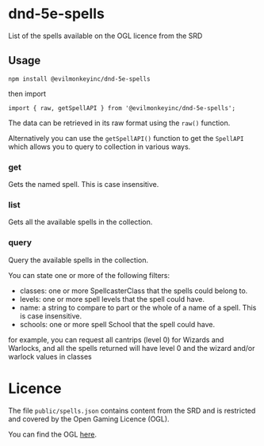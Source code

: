 # dnd-5e-spells

List of the spells available on the OGL licence from the SRD

## Usage

`npm install @evilmonkeyinc/dnd-5e-spells`

then import

`import { raw, getSpellAPI } from '@evilmonkeyinc/dnd-5e-spells';`

The data can be retrieved in its raw format using the `raw()` function.

Alternatively you can use the `getSpellAPI()` function to get the `SpellAPI` which allows you to query to collection in various ways.

### get

Gets the named spell. This is case insensitive.

### list

Gets all the available spells in the collection.

### query

Query the available spells in the collection.

You can state one or more of the following filters:
- classes: one or more SpellcasterClass that the spells could belong to.
- levels: one or more spell levels that the spell could have.
- name: a string to compare to part or the whole of a name of a spell. This is case insensitive.
- schools: one or more spell School that the spell could have.

for example, you can request all cantrips (level 0) for Wizards and Warlocks, and all the spells returned will have level 0 and the wizard and/or warlock values in classes

# Licence

The file `public/spells.json` contains content from the SRD and is restricted and covered by the Open Gaming Licence (OGL).

You can find the OGL [here](http://www.opengamingfoundation.org/ogl.html).
